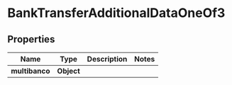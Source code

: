 

# BankTransferAdditionalDataOneOf3


## Properties

| Name | Type | Description | Notes |
|------------ | ------------- | ------------- | -------------|
|**multibanco** | **Object** |  |  |



